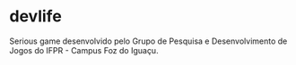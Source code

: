 # devlife
Serious game desenvolvido pelo Grupo de Pesquisa e Desenvolvimento de Jogos do IFPR - Campus Foz do Iguaçu.
